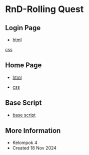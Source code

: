 # RnD-Rolling Quest


## Login Page
* [html](loginPage.html)

[css](loginPage.css)

## Home Page
* [html](loginPage.html)

* [css](loginPage.css)

## Base Script
* [base script](base.js)


## More Information
* Kelompok 4
* Created 18 Nov 2024
